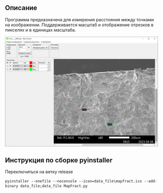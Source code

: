 ## Описание

Программа предназначена для измерения расстояния между точками на изображении.
Поддерживается масштаб и отображение отрезков в пикселях и в единицах масштаба.

![Окно программы](view_map_fracture.png)

## Инструкция по сборке pyinstaller

Переключиться на ветку release

	pyinstaller --onefile --noconsole --icon=data_file\mapfract.ico --add-binary data_file;data_file MapFract.py
